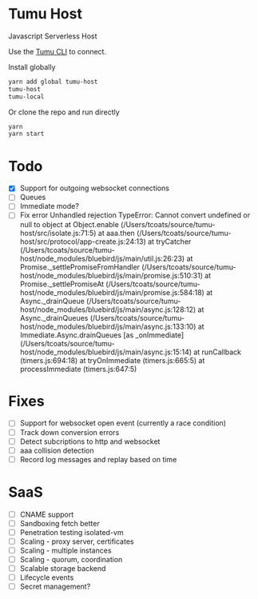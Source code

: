 # Tumu Host
Javascript Serverless Host

Use the [Tumu CLI](https://github.com/tcoats/tumu) to connect.

Install globally

```bash
yarn add global tumu-host
tumu-host
tumu-local
```

Or clone the repo and run directly

```bash
yarn
yarn start
```

# Todo
- [x] Support for outgoing websocket connections
- [ ] Queues
- [ ] Immediate mode?
- [ ] Fix error Unhandled rejection TypeError: Cannot convert undefined or null to object
    at Object.enable (/Users/tcoats/source/tumu-host/src/isolate.js:71:5)
    at aaa.then (/Users/tcoats/source/tumu-host/src/protocol/app-create.js:24:13)
    at tryCatcher (/Users/tcoats/source/tumu-host/node_modules/bluebird/js/main/util.js:26:23)
    at Promise._settlePromiseFromHandler (/Users/tcoats/source/tumu-host/node_modules/bluebird/js/main/promise.js:510:31)
    at Promise._settlePromiseAt (/Users/tcoats/source/tumu-host/node_modules/bluebird/js/main/promise.js:584:18)
    at Async._drainQueue (/Users/tcoats/source/tumu-host/node_modules/bluebird/js/main/async.js:128:12)
    at Async._drainQueues (/Users/tcoats/source/tumu-host/node_modules/bluebird/js/main/async.js:133:10)
    at Immediate.Async.drainQueues [as _onImmediate] (/Users/tcoats/source/tumu-host/node_modules/bluebird/js/main/async.js:15:14)
    at runCallback (timers.js:694:18)
    at tryOnImmediate (timers.js:665:5)
    at processImmediate (timers.js:647:5)

# Fixes
- [ ] Support for websocket open event (currently a race condition)
- [ ] Track down conversion errors
- [ ] Detect subcriptions to http and websocket
- [ ] aaa collision detection
- [ ] Record log messages and replay based on time

# SaaS
- [ ] CNAME support
- [ ] Sandboxing fetch better
- [ ] Penetration testing isolated-vm
- [ ] Scaling - proxy server, certificates
- [ ] Scaling - multiple instances
- [ ] Scaling - quorum, coordination
- [ ] Scalable storage backend
- [ ] Lifecycle events
- [ ] Secret management?
